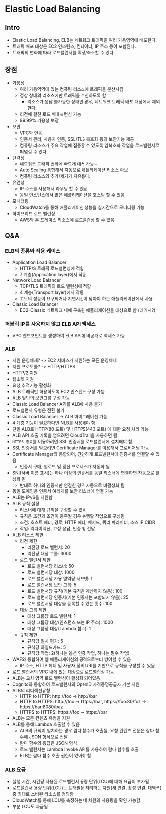 # Elastic Load Balancing

## Intro

* Elastic Load Balancing, ELB는 네트워크 트래픽을 여러 가용영역에 배포한다.
* 트래픽 배포 대상은 EC2 인스턴스, 컨테이너, IP 주소 등이 포함된다.
* 트래픽의 변화에 따라 로드밸런서를 확장/축소할 수 있다.

## 장점

* 가용성
  * 여러 가용역역에 있는 컴퓨팅 리소스에 트래픽을 분산시킴
  * 정상 상태의 리소스에만 트래픽을 수신하도록 함
    * 리소스가 응답 불가능한 상태인 경우, 네트워크 트래픽 배포 대상에서 제외한다.
  * 리전에 걸친 로드 배ㅔㄹ런싱 가능
  * 99.99% 가용성 보장
* 보안
  * VPC와 연동
  * 인증서 관리, 사용자 인증, SSL/TLS 복호화 등의 보안기능 제공
  * 컴퓨팅 리소스가 주요 작업에 집중할 수 있도록 암복호화 작업을 로드밸런서로 떠넘길 수 있다.
* 탄력성
  * 네트워크 트래픽 변화에 빠르개 대처 가능ㄴ
  * Auto Scaling 통합해서 자동으로 애플리케이션 리소스 확보
  * 컴퓨팅 리소스의 추가/제거가 자유롭다. 
* 유연성
  * IP 주소를 사용해서 라우팅 할 수 있음
  * 동일 인스턴스에서 많은 애플리케이션을 호스팅 할 수 있음
* 모니터링
  * CloudWatch를 통해 애플리케이션 성능을 실시간으로 모니터링 가능
* 하이브리드 로드 밸런싱
  * AWS와 온 프레미스 리소스에 로드밸런싱 할 수 있음

## Q&A

### ELB의 종류와 적용 케이스

* Application Load Balancer
  * HTTP/S 트래픽 로드밸런싱에 적합
  * 7 계층(Application layer)에서 작동
* Network Load Balancer
  * TCP/TLS 트래픽의 로드 밸런싱에 적합
  * 4 계층(Transport layer)에서 작동
  * 고도의 성능이 요구되거나 지연시간이 낮아야 하는 애플리케이션에서 사용
* Classic Load Balancer
  * EC2-Classic 네트워크 내에 구축된 애플리케이션을 대상으로 함 (레거시?)

### 퍼블릭 IP를 사용하지 않고 ELB API 액세스

* VPC 엔드포인트를 생성하여 ELB API에 비공개로 액세스 가능

### ALB

* 지원 운영체제? -> EC2 서비스가 지원하는 모든 운영체제
* 지원 프로토콜? -> HTTP/HTTPS
* HTTP/2 지원
* 웹소켓 지원
* 요청 추적기능 활성화
* ALB 트래픽만 허용하도록 EC2 인스턴스 구성 가능
* ALB 앞단의 보안그룹 구성 가능
* Classic Load Balancer API를 ALB에 사용 불가
* 로드밸런서 유형은 전환 불가
* Classic Load Balancer -> ALB 마이그레이션 가능
* 4 계층 기능이 필요하다면 NLB를 사용해야 함
* 단일 ALB로 HTTP(80 포트) 및 HTTPS(443 포트) 에 대한 요청 처리 가능
* ALB API 호출 기록을 얻으려면 CloudTrail을 사용하면 됨
* `HTTPS 종료`를 이용하려면 SSL 인증서를 로드밸런서에 설치해야 함
* SSL 인증서를 받으려면 Certificate Manager를 이용해서 프로비저닝 가능
* Certificate Manager와 통합되어, 간단하게 로드밸런서에 인증서를 연결할 수 있음
  * 인증서 구매, 업로드 및 갱신 프로세스가 자동화 됨
* SNI(서버 이름 표시)는 하나 이상의 인증서를 동일 리스너에 연결하면 자동으로 활성화 됨
  * 반대로 하나의 인증서만 연결한 경우 자동으로 비활성화 됨
* 동일 도메인용 인증서 여러개를 보안 리스너에 연결 가능
* ALB는 IPv6을 지원함
* ALB 규칙 설정
  * 리스너에 대해 규칙을 구성할 수 있음
  * 규칙은 조건과 조건이 충족될 경우 수행할 작업으로 구성됨
  * 조건: 호스트 헤더, 경로, HTTP 헤더, 메서드, 쿼리 파라미터, 소스 IP CIDR
  * 작업: 리다이렉션, 고정 응답, 인증 및 전달
* ALB 리소스 제한
  * 리전 제한
    * 리전당 로드 밸런서: 20
    * 리전당 대상 그룹: 3000
  * 로드 밸런서 제한
    * 로드 밸런서당 리스너: 50
    * 로드 밸런서당 대상: 1000
    * 로드 밸런서당 가용 영역당 서브넷: 1
    * 로드 밸런서당 보안 그룹: 5
    * 로드 밸런서당 규칙(기본 규칙은 계산하지 않음): 100
    * 로드 밸런서당 인증서(기본 인증서는 포함되지 않음): 25
    * 로드 밸런서당 대상을 등록할 수 있는 횟수: 100
  * 대상 그룹 제한
    * 대상 그룹당 로드 밸런서: 1
    * 대상 그룹당 대상(인스턴스 또는 IP 주소): 1000
    * 대상 그룹당 대상(Lambda 함수): 1
  * 규칙 제한
    * 규칙당 일치 평가: 5
    * 규칙당 와일드카드: 5
    * 규칙당 작업: 2(하나는 옵션 인증 작업, 하나는 필수 작업)
* WAF와 통합하여 웹 애플리케이션의 공격으로부터 방어할 수 있음
  * IP 주소, HTTP 헤더 및 사용자 정의 URI를 기반으로 규칙을 구성할 수 있음
* 로드 밸런서의 VPC 내에 있는 대상으로 로드밸런싱 가능
* ALB는 교차 영역 로드 밸런싱이 활성화 되어있음
* Cognito와 통합하여 로드밸런서의 OpenID 자격증명공급자 기본 지원
* ALB의 리디렉션유형
  * HTTP to HTTP: http://foo -> http://bar
  * HTTP to HTTPS: http://foo -> https://bar, https://foo:80/foz -> https://bar:8080/baz
  * HTTPS to HTTPS: https://foo -> https://bar
* ALB는 모든 컨텐츠 유형을 지원
* ALB를 통해 Lambda 호출할 수 있음
  * ALB의 규칙이 일치하는 경우 람다 함수가 호출됨, 요청 컨텐츠 전문은 람다 함수에 JSON 형식으로 전달
  * 람다 함수의 응답은 JSON 형식
  * 로드 밸런서는 Lambda Invoke API를 사용하여 람다 함수를 호출
  * ELB는 람다 함수 호출 권한이 있어야 함

### ALB 요금

* 실행 시간, 시간당 사용된 로드밸런서 용량 단위(LCU)에 대해 요금이 부가됨
* 로드밸런서 용량 단위(LCU)는 트래필을 처리하는 차원(새 연결, 활성 연결, 대역폭) 중 최대로 소비된 리소스를 정의함
* CloudWatch를 통해 LCU를 측정하는 네 차원의 사용량을 확인 가능함
* 부분 LCU도 과금됨

